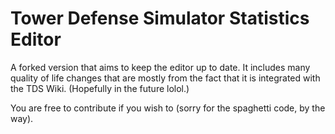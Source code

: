 #  Tower Defense Simulator Statistics Editor
A forked version that aims to keep the editor up to date. It includes many quality of life changes that are mostly from the fact that it is integrated with the TDS Wiki. (Hopefully in the future lolol.)

You are free to contribute if you wish to (sorry for the spaghetti code, by the way).

